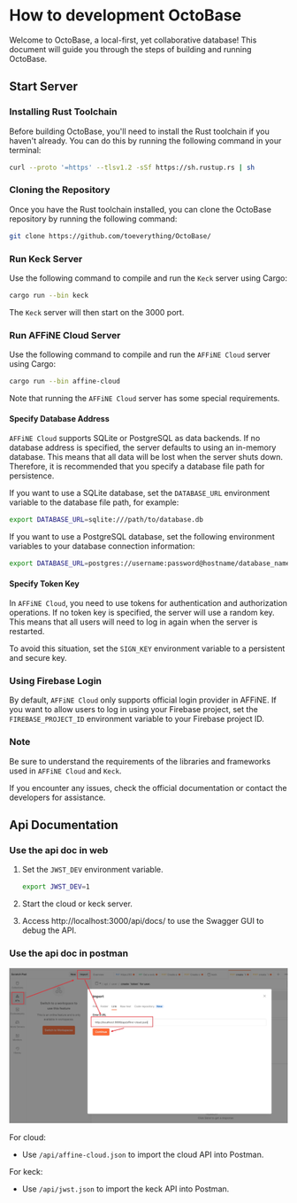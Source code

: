 # How to development OctoBase

Welcome to OctoBase, a local-first, yet collaborative database! This document will guide you through the steps of building and running OctoBase.

## Start Server

### Installing Rust Toolchain

Before building OctoBase, you'll need to install the Rust toolchain if you haven't already. You can do this by running the following command in your terminal:

```sh
curl --proto '=https' --tlsv1.2 -sSf https://sh.rustup.rs | sh
```

### Cloning the Repository

Once you have the Rust toolchain installed, you can clone the OctoBase repository by running the following command:

```sh
git clone https://github.com/toeverything/OctoBase/
```

### Run Keck Server

Use the following command to compile and run the `Keck` server using Cargo:

```sh
cargo run --bin keck
```

The `Keck` server will then start on the 3000 port.

### Run AFFiNE Cloud Server

Use the following command to compile and run the `AFFiNE Cloud` server using Cargo:

```sh
cargo run --bin affine-cloud
```

Note that running the `AFFiNE Cloud` server has some special requirements.

#### Specify Database Address

`AFFiNE Cloud` supports SQLite or PostgreSQL as data backends. If no database address is specified, the server defaults to using an in-memory database. This means that all data will be lost when the server shuts down. Therefore, it is recommended that you specify a database file path for persistence.

If you want to use a SQLite database, set the `DATABASE_URL` environment variable to the database file path, for example:

```sh
export DATABASE_URL=sqlite:///path/to/database.db
```

If you want to use a PostgreSQL database, set the following environment variables to your database connection information:

```sh
export DATABASE_URL=postgres://username:password@hostname/database_name
```

#### Specify Token Key

In `AFFiNE Cloud`, you need to use tokens for authentication and authorization operations. If no token key is specified, the server will use a random key. This means that all users will need to log in again when the server is restarted.

To avoid this situation, set the `SIGN_KEY` environment variable to a persistent and secure key.

### Using Firebase Login

By default, `AFFiNE Cloud` only supports official login provider in AFFiNE. If you want to allow users to log in using your Firebase project, set the `FIREBASE_PROJECT_ID` environment variable to your Firebase project ID.

### Note

Be sure to understand the requirements of the libraries and frameworks used in `AFFiNE Cloud` and `Keck`.

If you encounter any issues, check the official documentation or contact the developers for assistance.

## Api Documentation

### Use the api doc in web

1. Set the `JWST_DEV` environment variable.

    ```sh
    export JWST_DEV=1
    ```

2. Start the cloud or keck server.

3. Access http://localhost:3000/api/docs/ to use the Swagger GUI to debug the API.

### Use the api doc in postman

![postman](./assets/building_guide_1.jpg)

For cloud:

-   Use `/api/affine-cloud.json` to import the cloud API into Postman.

For keck:

-   Use `/api/jwst.json` to import the keck API into Postman.
